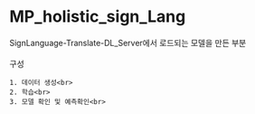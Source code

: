 # MP_holistic_sign_Lang
SignLanguage-Translate-DL_Server에서 로드되는 모델을 만든 부분<br>
<br>
구성<br>
```
1. 데이터 생성<br>
2. 학습<br>
3. 모델 확인 및 예측확인<br>
```

